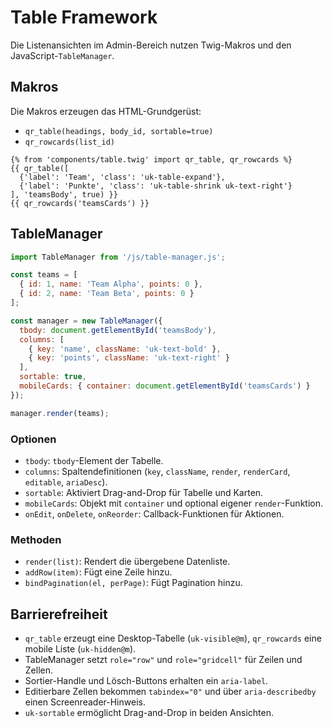 # Table Framework

Die Listenansichten im Admin-Bereich nutzen Twig-Makros und den JavaScript-`TableManager`.

## Makros

Die Makros erzeugen das HTML-Grundgerüst:

- `qr_table(headings, body_id, sortable=true)`
- `qr_rowcards(list_id)`

```twig
{% from 'components/table.twig' import qr_table, qr_rowcards %}
{{ qr_table([
  {'label': 'Team', 'class': 'uk-table-expand'},
  {'label': 'Punkte', 'class': 'uk-table-shrink uk-text-right'}
], 'teamsBody', true) }}
{{ qr_rowcards('teamsCards') }}
```

## TableManager

```js
import TableManager from '/js/table-manager.js';

const teams = [
  { id: 1, name: 'Team Alpha', points: 0 },
  { id: 2, name: 'Team Beta', points: 0 }
];

const manager = new TableManager({
  tbody: document.getElementById('teamsBody'),
  columns: [
    { key: 'name', className: 'uk-text-bold' },
    { key: 'points', className: 'uk-text-right' }
  ],
  sortable: true,
  mobileCards: { container: document.getElementById('teamsCards') }
});

manager.render(teams);
```

### Optionen

- `tbody`: `tbody`-Element der Tabelle.
- `columns`: Spaltendefinitionen (`key`, `className`, `render`, `renderCard`, `editable`, `ariaDesc`).
- `sortable`: Aktiviert Drag-and-Drop für Tabelle und Karten.
- `mobileCards`: Objekt mit `container` und optional eigener `render`-Funktion.
- `onEdit`, `onDelete`, `onReorder`: Callback-Funktionen für Aktionen.

### Methoden

- `render(list)`: Rendert die übergebene Datenliste.
- `addRow(item)`: Fügt eine Zeile hinzu.
- `bindPagination(el, perPage)`: Fügt Pagination hinzu.

## Barrierefreiheit

- `qr_table` erzeugt eine Desktop-Tabelle (`uk-visible@m`), `qr_rowcards` eine mobile Liste (`uk-hidden@m`).
- TableManager setzt `role="row"` und `role="gridcell"` für Zeilen und Zellen.
- Sortier-Handle und Lösch-Buttons erhalten ein `aria-label`.
- Editierbare Zellen bekommen `tabindex="0"` und über `aria-describedby` einen Screenreader-Hinweis.
- `uk-sortable` ermöglicht Drag-and-Drop in beiden Ansichten.
